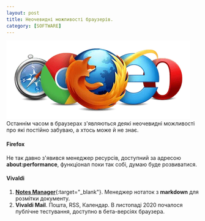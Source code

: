 ```yaml
---
layout: post
title: Неочевидні можливості браузерів.
category: [SOFTWARE]
---
```

![browsers logo](/assets/media/browsers.webp?style=head)  
Останнім часом в браузерах з'являються деякі неочевидні можливості про які постійно забуваю, а хтось може й не знає.<!--more-->  
#### Firefox
Не так давно з'явився менеджер ресурсів, доступний за адресою **about:performance**, функціонал поки так собі, думаю буде розвиватися.

#### Vivaldi
1. [**Notes Manager**](vivaldi://notes "**Notes Manager**"){:target="_blank"}. Менеджер нотаток з **markdown** для розмітки документу.
2. **Vivaldi Mail**.  Пошта, RSS, Календар. В листопаді 2020 почалося публічне тестування, доступно в бета-версіях браузера.
